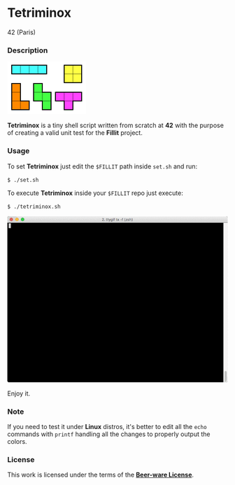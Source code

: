 # **Tetriminox**

42 (Paris)

### **Description**

![tetriminos](img/tetriminos.svg)

**Tetriminox** is a tiny shell script written from scratch at **42** with the purpose
of creating a valid unit test for the **Fillit** project.

### **Usage**

To set **Tetriminox** just edit the `$FILLIT` path inside `set.sh` and run:

```bash
$ ./set.sh
``` 

To execute **Tetriminox** inside your `$FILLIT` repo just execute:

```bash
$ ./tetriminox.sh
```

![tetriminox](img/tty.gif)

Enjoy it.

### **Note**

If you need to test it under **Linux** distros, it's better to edit all the `echo` commands with `printf` handling all the changes to properly output the colors.

### **License**

This work is licensed under the terms of the **[Beer-ware License](https://fedoraproject.org/wiki/Licensing/Beerware)**.
